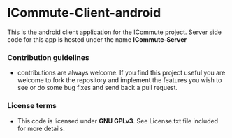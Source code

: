 # ICommute-Client-android
This is the android client application for the ICommute project.
Server side code for this app is hosted under the name **ICommute-Server**

### Contribution guidelines ###

* contributions are always welcome. If you find this project useful you are welcome to fork the repository and implement the features you wish to see or do some bug fixes and send back a pull request.

### License terms ###
* This code is licensed under **GNU GPLv3**. See License.txt file included for more details.
